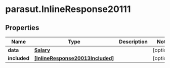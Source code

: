 # parasut.InlineResponse20111

## Properties
Name | Type | Description | Notes
------------ | ------------- | ------------- | -------------
**data** | [**Salary**](Salary.md) |  | [optional] 
**included** | [**[InlineResponse20013Included]**](InlineResponse20013Included.md) |  | [optional] 


